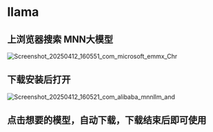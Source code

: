 # llama
## 上浏览器搜索 MNN大模型
![Screenshot_20250412_160551_com_microsoft_emmx_Chr](https://github.com/user-attachments/assets/e2e402f7-1563-4977-b925-021a579ae2a6)

## 下载安装后打开

![Screenshot_20250412_160521_com_alibaba_mnnllm_and](https://github.com/user-attachments/assets/b2f9e87a-ce37-4088-b252-3515d36047a7)

## 点击想要的模型，自动下载，下载结束后即可使用

